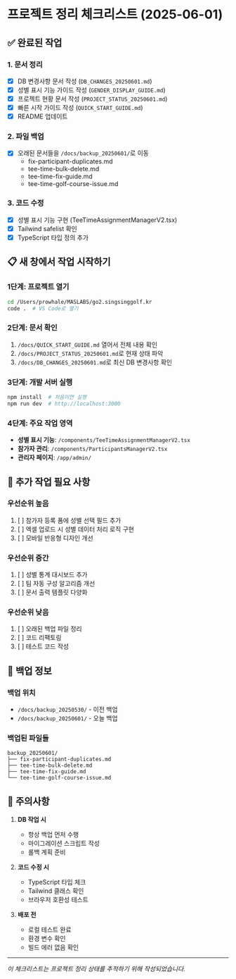 # 프로젝트 정리 체크리스트 (2025-06-01)

## ✅ 완료된 작업

### 1. 문서 정리
- [x] DB 변경사항 문서 작성 (`DB_CHANGES_20250601.md`)
- [x] 성별 표시 기능 가이드 작성 (`GENDER_DISPLAY_GUIDE.md`)
- [x] 프로젝트 현황 문서 작성 (`PROJECT_STATUS_20250601.md`)
- [x] 빠른 시작 가이드 작성 (`QUICK_START_GUIDE.md`)
- [x] README 업데이트

### 2. 파일 백업
- [x] 오래된 문서들을 `/docs/backup_20250601/`로 이동
  - fix-participant-duplicates.md
  - tee-time-bulk-delete.md
  - tee-time-fix-guide.md
  - tee-time-golf-course-issue.md

### 3. 코드 수정
- [x] 성별 표시 기능 구현 (TeeTimeAssignmentManagerV2.tsx)
- [x] Tailwind safelist 확인
- [x] TypeScript 타입 정의 추가

## 📋 새 창에서 작업 시작하기

### 1단계: 프로젝트 열기
```bash
cd /Users/prowhale/MASLABS/go2.singsinggolf.kr
code .  # VS Code로 열기
```

### 2단계: 문서 확인
1. `/docs/QUICK_START_GUIDE.md` 열어서 전체 내용 확인
2. `/docs/PROJECT_STATUS_20250601.md`로 현재 상태 파악
3. `/docs/DB_CHANGES_20250601.md`로 최신 DB 변경사항 확인

### 3단계: 개발 서버 실행
```bash
npm install  # 처음이면 실행
npm run dev  # http://localhost:3000
```

### 4단계: 주요 작업 영역
- **성별 표시 기능**: `/components/TeeTimeAssignmentManagerV2.tsx`
- **참가자 관리**: `/components/ParticipantsManagerV2.tsx`
- **관리자 페이지**: `/app/admin/`

## 🔧 추가 작업 필요 사항

### 우선순위 높음
1. [ ] 참가자 등록 폼에 성별 선택 필드 추가
2. [ ] 엑셀 업로드 시 성별 데이터 처리 로직 구현
3. [ ] 모바일 반응형 디자인 개선

### 우선순위 중간
1. [ ] 성별 통계 대시보드 추가
2. [ ] 팀 자동 구성 알고리즘 개선
3. [ ] 문서 출력 템플릿 다양화

### 우선순위 낮음
1. [ ] 오래된 백업 파일 정리
2. [ ] 코드 리팩토링
3. [ ] 테스트 코드 작성

## 💾 백업 정보

### 백업 위치
- `/docs/backup_20250530/` - 이전 백업
- `/docs/backup_20250601/` - 오늘 백업

### 백업된 파일들
```
backup_20250601/
├── fix-participant-duplicates.md
├── tee-time-bulk-delete.md
├── tee-time-fix-guide.md
└── tee-time-golf-course-issue.md
```

## 🚨 주의사항

1. **DB 작업 시**
   - 항상 백업 먼저 수행
   - 마이그레이션 스크립트 작성
   - 롤백 계획 준비

2. **코드 수정 시**
   - TypeScript 타입 체크
   - Tailwind 클래스 확인
   - 브라우저 호환성 테스트

3. **배포 전**
   - 로컬 테스트 완료
   - 환경 변수 확인
   - 빌드 에러 없음 확인

---
*이 체크리스트는 프로젝트 정리 상태를 추적하기 위해 작성되었습니다.*

